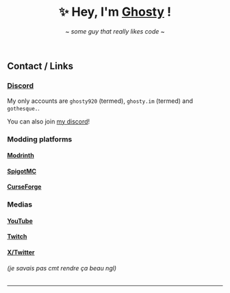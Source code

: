 <div align="center">
  
  # ✨ Hey, I'm [Ghosty](https://ghosty.im/) !
  ~ *some guy that really likes code* ~
  
</div>
<br>

## Contact / Links

### [Discord](https://ghosty.im/discord?from=github)
My only accounts are `ghosty920` (termed), `ghosty.im` (termed) and `gothesque.`.

You can also join [my discord](https://ghosty.im/discord?from=github)!

### Modding platforms
#### [Modrinth](https://modrinth.com/user/Ghosty920)
#### [SpigotMC](https://www.spigotmc.org/members/ghosty920.2127548/)
#### [CurseForge](https://www.curseforge.com/members/ghosty920/)
### Medias
#### [YouTube](https://youtube.com/@Ghosty920)
#### [Twitch](https://twitch.tv/Ghosty920_)
#### [X/Twitter](https://x.com/ghosty920)

###### (je savais pas cmt rendre ça beau ngl)

<hr>
